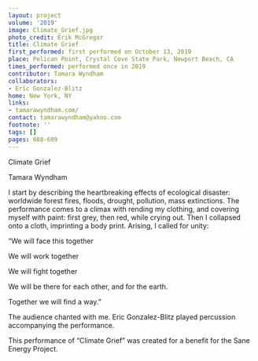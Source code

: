 ```yaml
---
layout: project
volume: '2019'
image: Climate_Grief.jpg
photo_credit: Erik McGregor
title: Climate Grief
first_performed: first performed on October 13, 2019
place: Pelican Point, Crystal Cove State Park, Newport Beach, CA
times_performed: performed once in 2019
contributor: Tamara Wyndham
collaborators:
- Eric Gonzalez-Blitz
home: New York, NY
links:
- tamarawyndham.com/
contact: tamarawyndham@yahoo.com
footnote: ''
tags: []
pages: 608-609
---
```



Climate Grief

Tamara Wyndham

I start by describing the heartbreaking effects of ecological disaster: worldwide forest fires, floods, drought, pollution, mass extinctions. The performance comes to a climax with rending my clothing, and covering myself with paint: first grey, then red, while crying out. Then I collapsed onto a cloth, imprinting a body print. Arising, I called for unity:

“We will face this together

We will work together

We will fight together

We will be there for each other, and for the earth.

Together we will find a way.”

The audience chanted with me. Eric Gonzalez-Blitz played percussion accompanying the performance.

This performance of “Climate Grief” was created for a benefit for the Sane Energy Project.
